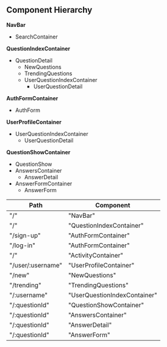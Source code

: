 ## Component Hierarchy

**NavBar**
 * SearchContainer
 
**QuestionIndexContainer**
 * QuestionDetail
   - NewQuestions
   - TrendingQuestions
   - UserQuestionIndexContainer
     + UserQuestionDetail
 
**AuthFormContainer**
 * AuthForm
 
**UserProfileContainer**
 * UserQuestionIndexContainer
   - UserQuestionDetail
  
**QuestionShowContainer**
 * QuestionShow
 * AnswersContainer
   - AnswerDetail
 * AnswerFormContainer
   - AnswerForm
 
 
|Path  | Component  |
|------|------------|
| "/" | "NavBar" |
| "/" | "QuestionIndexContainer" |
| "/sign-up" | "AuthFormContainer" |
| "/log-in" | "AuthFormContainer" |
| "/" | "ActivityContainer" |
| "/user/:username" | "UserProfileContainer" |
| "/new" | "NewQuestions" |
| "/trending" | "TrendingQuestions" |
| "/:username" | "UserQuestionIndexContainer" |
| "/:questionId" | "QuestionShowContainer" |
| "/:questionId" | "AnswersContainer" |
| "/:questionId" | "AnswerDetail" |
| "/:questionId" | "AnswerForm" |
